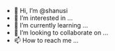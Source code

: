 - 👋 Hi, I’m @shanusi
- 👀 I’m interested in ...
- 🌱 I’m currently learning ...
- 💞️ I’m looking to collaborate on ...
- 📫 How to reach me ...

<!---
shanusi/shanusi is a ✨ special ✨ repository because its `README.md` (this file) appears on your GitHub profile.
You can click the Preview link to take a look at your changes.
--->
